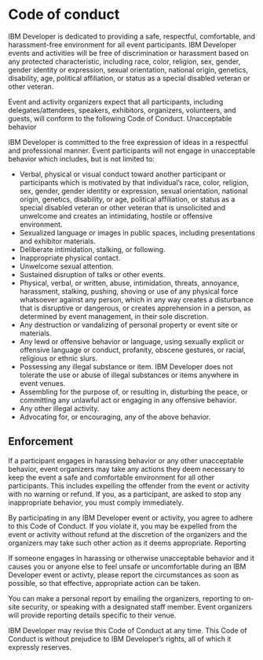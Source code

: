 # Code of conduct

IBM Developer is dedicated to providing a safe, respectful, comfortable, and harassment-free environment for all event participants. IBM Developer events and activities will be free of discrimination or harassment based on any protected characteristic, including race, color, religion, sex, gender, gender identity or expression, sexual orientation, national origin, genetics, disability, age, political affiliation, or status as a special disabled veteran or other veteran.

Event and activity organizers expect that all participants, including delegates/attendees, speakers, exhibitors, organizers, volunteers, and guests, will conform to the following Code of Conduct.
Unacceptable behavior

IBM Developer is committed to the free expression of ideas in a respectful and professional manner. Event participants will not engage in unacceptable behavior which includes, but is not limited to:

* Verbal, physical or visual conduct toward another participant or participants which is motivated by that individual’s race, color, religion, sex, gender, gender identity or expression, sexual orientation, national origin, genetics, disability, or age, political affiliation, or status as a special disabled veteran or other veteran that is unsolicited and unwelcome and creates an intimidating, hostile or offensive environment.
* Sexualized language or images in public spaces, including presentations and exhibitor materials.
* Deliberate intimidation, stalking, or following.
* Inappropriate physical contact.
* Unwelcome sexual attention.
* Sustained disruption of talks or other events.
* Physical, verbal, or written, abuse, intimidation, threats, annoyance, harassment, stalking, pushing, shoving or use of any physical force whatsoever against any person, which in any way creates a disturbance that is disruptive or dangerous, or creates apprehension in a person, as determined by event management, in their sole discretion.
* Any destruction or vandalizing of personal property or event site or materials.
* Any lewd or offensive behavior or language, using sexually explicit or offensive language or conduct, profanity, obscene gestures, or racial, religious or ethnic slurs.
* Possessing any illegal substance or item. IBM Developer does not tolerate the use or abuse of illegal substances or items anywhere in event venues.
* Assembling for the purpose of, or resulting in, disturbing the peace, or committing any unlawful act or engaging in any offensive behavior.
* Any other illegal activity.
* Advocating for, or encouraging, any of the above behavior.

## Enforcement

If a participant engages in harassing behavior or any other unacceptable behavior, event organizers may take any actions they deem necessary to keep the event a safe and comfortable environment for all other participants. This includes expelling the offender from the event or activity with no warning or refund. If you, as a participant, are asked to stop any inappropriate behavior, you must comply immediately.

By participating in any IBM Developer event or activity, you agree to adhere to this Code of Conduct. If you violate it, you may be expelled from the event or activity without refund at the discretion of the organizers and the organizers may take such other action as it deems appropriate.
Reporting

If someone engages in harassing or otherwise unacceptable behavior and it causes you or anyone else to feel unsafe or uncomfortable during an IBM Developer event or activty, please report the circumstances as soon as possible, so that effective, appropriate action can be taken.

You can make a personal report by emailing the organizers, reporting to on-site security, or speaking with a designated staff member. Event organizers will provide reporting details specific to their venue.

IBM Developer may revise this Code of Conduct at any time. This Code of Conduct is without prejudice to IBM Developer’s rights, all of which it expressly reserves.
